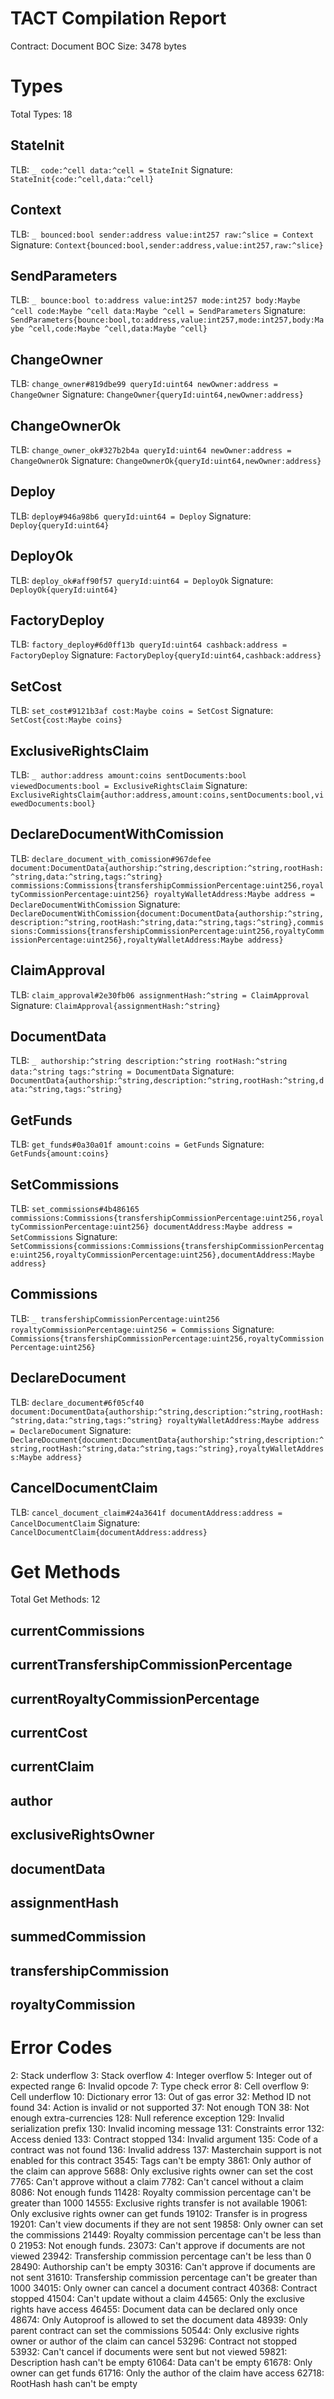 # TACT Compilation Report
Contract: Document
BOC Size: 3478 bytes

# Types
Total Types: 18

## StateInit
TLB: `_ code:^cell data:^cell = StateInit`
Signature: `StateInit{code:^cell,data:^cell}`

## Context
TLB: `_ bounced:bool sender:address value:int257 raw:^slice = Context`
Signature: `Context{bounced:bool,sender:address,value:int257,raw:^slice}`

## SendParameters
TLB: `_ bounce:bool to:address value:int257 mode:int257 body:Maybe ^cell code:Maybe ^cell data:Maybe ^cell = SendParameters`
Signature: `SendParameters{bounce:bool,to:address,value:int257,mode:int257,body:Maybe ^cell,code:Maybe ^cell,data:Maybe ^cell}`

## ChangeOwner
TLB: `change_owner#819dbe99 queryId:uint64 newOwner:address = ChangeOwner`
Signature: `ChangeOwner{queryId:uint64,newOwner:address}`

## ChangeOwnerOk
TLB: `change_owner_ok#327b2b4a queryId:uint64 newOwner:address = ChangeOwnerOk`
Signature: `ChangeOwnerOk{queryId:uint64,newOwner:address}`

## Deploy
TLB: `deploy#946a98b6 queryId:uint64 = Deploy`
Signature: `Deploy{queryId:uint64}`

## DeployOk
TLB: `deploy_ok#aff90f57 queryId:uint64 = DeployOk`
Signature: `DeployOk{queryId:uint64}`

## FactoryDeploy
TLB: `factory_deploy#6d0ff13b queryId:uint64 cashback:address = FactoryDeploy`
Signature: `FactoryDeploy{queryId:uint64,cashback:address}`

## SetCost
TLB: `set_cost#9121b3af cost:Maybe coins = SetCost`
Signature: `SetCost{cost:Maybe coins}`

## ExclusiveRightsClaim
TLB: `_ author:address amount:coins sentDocuments:bool viewedDocuments:bool = ExclusiveRightsClaim`
Signature: `ExclusiveRightsClaim{author:address,amount:coins,sentDocuments:bool,viewedDocuments:bool}`

## DeclareDocumentWithComission
TLB: `declare_document_with_comission#967defee document:DocumentData{authorship:^string,description:^string,rootHash:^string,data:^string,tags:^string} commissions:Commissions{transfershipCommissionPercentage:uint256,royaltyCommissionPercentage:uint256} royaltyWalletAddress:Maybe address = DeclareDocumentWithComission`
Signature: `DeclareDocumentWithComission{document:DocumentData{authorship:^string,description:^string,rootHash:^string,data:^string,tags:^string},commissions:Commissions{transfershipCommissionPercentage:uint256,royaltyCommissionPercentage:uint256},royaltyWalletAddress:Maybe address}`

## ClaimApproval
TLB: `claim_approval#2e30fb06 assignmentHash:^string = ClaimApproval`
Signature: `ClaimApproval{assignmentHash:^string}`

## DocumentData
TLB: `_ authorship:^string description:^string rootHash:^string data:^string tags:^string = DocumentData`
Signature: `DocumentData{authorship:^string,description:^string,rootHash:^string,data:^string,tags:^string}`

## GetFunds
TLB: `get_funds#0a30a01f amount:coins = GetFunds`
Signature: `GetFunds{amount:coins}`

## SetCommissions
TLB: `set_commissions#4b486165 commissions:Commissions{transfershipCommissionPercentage:uint256,royaltyCommissionPercentage:uint256} documentAddress:Maybe address = SetCommissions`
Signature: `SetCommissions{commissions:Commissions{transfershipCommissionPercentage:uint256,royaltyCommissionPercentage:uint256},documentAddress:Maybe address}`

## Commissions
TLB: `_ transfershipCommissionPercentage:uint256 royaltyCommissionPercentage:uint256 = Commissions`
Signature: `Commissions{transfershipCommissionPercentage:uint256,royaltyCommissionPercentage:uint256}`

## DeclareDocument
TLB: `declare_document#6f05cf40 document:DocumentData{authorship:^string,description:^string,rootHash:^string,data:^string,tags:^string} royaltyWalletAddress:Maybe address = DeclareDocument`
Signature: `DeclareDocument{document:DocumentData{authorship:^string,description:^string,rootHash:^string,data:^string,tags:^string},royaltyWalletAddress:Maybe address}`

## CancelDocumentClaim
TLB: `cancel_document_claim#24a3641f documentAddress:address = CancelDocumentClaim`
Signature: `CancelDocumentClaim{documentAddress:address}`

# Get Methods
Total Get Methods: 12

## currentCommissions

## currentTransfershipCommissionPercentage

## currentRoyaltyCommissionPercentage

## currentCost

## currentClaim

## author

## exclusiveRightsOwner

## documentData

## assignmentHash

## summedCommission

## transfershipCommission

## royaltyCommission

# Error Codes
2: Stack underflow
3: Stack overflow
4: Integer overflow
5: Integer out of expected range
6: Invalid opcode
7: Type check error
8: Cell overflow
9: Cell underflow
10: Dictionary error
13: Out of gas error
32: Method ID not found
34: Action is invalid or not supported
37: Not enough TON
38: Not enough extra-currencies
128: Null reference exception
129: Invalid serialization prefix
130: Invalid incoming message
131: Constraints error
132: Access denied
133: Contract stopped
134: Invalid argument
135: Code of a contract was not found
136: Invalid address
137: Masterchain support is not enabled for this contract
3545: Tags can't be empty
3861: Only author of the claim can approve
5688: Only exclusive rights owner can set the cost
7765: Can't approve without a claim
7782: Can't cancel without a claim
8086: Not enough funds
11428: Royalty commission percentage can't be greater than 1000
14555: Exclusive rights transfer is not available
19061: Only exclusive rights owner can get funds
19102: Transfer is in progress
19201: Can't view documents if they are not sent
19858: Only owner can set the commissions
21449: Royalty commission percentage can't be less than 0
21953: Not enough funds.
23073: Can't approve if documents are not viewed
23942: Transfership commission percentage can't be less than 0
28490: Authorship can't be empty
30316: Can't approve if documents are not sent
31610: Transfership commission percentage can't be greater than 1000
34015: Only owner can cancel a document contract
40368: Contract stopped
41504: Can't update without a claim
44565: Only the exclusive rights have access
46455: Document data can be declared only once
48674: Only Autoproof is allowed to set the document data
48939: Only parent contract can set the commissions
50544: Only exclusive rights owner or author of the claim can cancel
53296: Contract not stopped
53932: Can't cancel if documents were sent but not viewed
59821: Description hash can't be empty
61064: Data can't be empty
61678: Only owner can get funds
61716: Only the author of the claim have access
62718: RootHash hash can't be empty